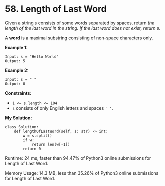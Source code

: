 # 58. Length of Last Word

Given a string  `s`  consists of some words separated by spaces, return  _the length of the last word in the string. If the last word does not exist, return_ `0`.

A  **word**  is a maximal substring consisting of non-space characters only.

**Example 1:**
```
Input: s = "Hello World"
Output: 5
```
**Example 2:**
```
Input: s = " "
Output: 0
```
**Constraints:**

-   `1 <= s.length <= 104`
-   `s`  consists of only English letters and spaces  `' '`.

**My Solution:**
```python=
class Solution:
    def lengthOfLastWord(self, s: str) -> int:
        w = s.split()
        if w:
            return len(w[-1])
        return 0
```
Runtime: 24 ms, faster than 94.47% of Python3 online submissions for Length of Last Word.

Memory Usage: 14.3 MB, less than 35.26% of Python3 online submissions for Length of Last Word.
